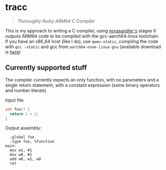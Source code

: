 # tracc

> *Thoroughly Rusty ARM64 C Compiler*

This is my approach to writing a C compiler, using [norasandler's](https://github.com/nlsandler/write_a_c_compiler) stages
It outputs ARM64 code to be compiled with the gcc-aarch64-linux toolchain.
If you have an x86\_64 host (like I do), use `qemu-static`, compiling the code with `gcc -static` and gcc from `aarch64-none-linux-gnu` (available download is [here](https://developer.arm.com/tools-and-software/open-source-software/developer-tools/gnu-toolchain/gnu-a/downloads))

## Currently supported stuff

The compiler currently expects an only function, with no parameters and a single return statement,
with a constant expression (some binary operators and number literals)

Input file:

```c
int foo() {
  return 1 + 2;
}
```

Output assembly:

```armasm
  .global foo
  .type foo, %function
main:
  mov w1, #1
  mov w0, #2
  add w0, w1, w0
  ret
```
